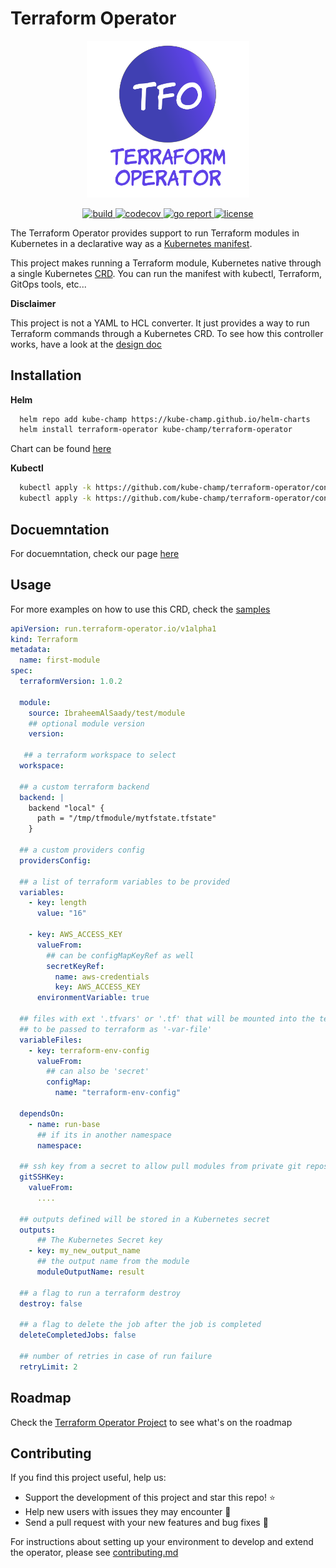 # Terraform Operator
<p align="center"><img src="docs/img/tfo.svg" width="260"></p>

<p align="center">
  <a href="https://github.com/kube-champ/terraform-operator/actions/workflows/build.yaml">
    <img src="https://github.com/kube-champ/terraform-operator/actions/workflows/build.yaml/badge.svg?branch=master" alt="build">
  </a>
  
  <a href="https://codecov.io/gh/kube-champ/terraform-operator">
    <img src="https://codecov.io/gh/kube-champ/terraform-operator/branch/master/graph/badge.svg?token=CE594EPJOC" alt="codecov">
  </a>

   <a href="https://goreportcard.com/report/github.com/kube-champ/terraform-operator">
    <img src="https://goreportcard.com/badge/github.com/kube-champ/terraform-operator" alt="go report">
  </a>

   <a href="https://opensource.org/licenses/Apache-2.0">
    <img src="https://img.shields.io/badge/License-Apache_2.0-blue.svg" alt="license">
  </a>
</p>

The Terraform Operator provides support to run Terraform modules in Kubernetes in a declarative way as a [Kubernetes manifest](https://kubernetes.io/docs/concepts/cluster-administration/manage-deployment/).

This project makes running a Terraform module, Kubernetes native through a single Kubernetes [CRD](https://kubernetes.io/docs/tasks/extend-kubernetes/custom-resources/custom-resource-definitions/). You can run the manifest with kubectl, Terraform, GitOps tools, etc...

**Disclaimer**

This project is not a YAML to HCL converter. It just provides a way to run Terraform commands through a Kubernetes CRD. To see how this controller works, have a look at the [design doc](https://kube-champ.github.io/terraform-operator/design/)

## Installation

**Helm**

```bash
  helm repo add kube-champ https://kube-champ.github.io/helm-charts
  helm install terraform-operator kube-champ/terraform-operator
```

Chart can be found [here](https://github.com/kube-champ/helm-charts/tree/master/charts/terraform-operator)

**Kubectl**

```bash
  kubectl apply -k https://github.com/kube-champ/terraform-operator/config/crd 
  kubectl apply -k https://github.com/kube-champ/terraform-operator/config/manifest
```

## Docuemntation
For docuemntation, check our page [here](https://kube-champ.github.io/terraform-operator/)

## Usage
For more examples on how to use this CRD, check the [samples](https://kube-champ.github.io/terraform-operator/examples/)

```yaml
apiVersion: run.terraform-operator.io/v1alpha1
kind: Terraform
metadata:
  name: first-module
spec:
  terraformVersion: 1.0.2

  module:
    source: IbraheemAlSaady/test/module
    ## optional module version
    version:

   ## a terraform workspace to select
  workspace:

  ## a custom terraform backend
  backend: |
    backend "local" {
      path = "/tmp/tfmodule/mytfstate.tfstate"
    }

  ## a custom providers config
  providersConfig:

  ## a list of terraform variables to be provided
  variables:
    - key: length
      value: "16"
    
    - key: AWS_ACCESS_KEY
      valueFrom:
        ## can be configMapKeyRef as well
        secretKeyRef:
          name: aws-credentials
          key: AWS_ACCESS_KEY
      environmentVariable: true

  ## files with ext '.tfvars' or '.tf' that will be mounted into the terraform runner job 
  ## to be passed to terraform as '-var-file'
  variableFiles:
    - key: terraform-env-config
      valueFrom:
        ## can also be 'secret'
        configMap:
          name: "terraform-env-config"

  dependsOn:
    - name: run-base
      ## if its in another namespace
      namespace:
  
  ## ssh key from a secret to allow pull modules from private git repos
  gitSSHKey:
    valueFrom:
      ....

  ## outputs defined will be stored in a Kubernetes secret
  outputs:
      ## The Kubernetes Secret key
    - key: my_new_output_name
      ## the output name from the module
      moduleOutputName: result

  ## a flag to run a terraform destroy
  destroy: false

  ## a flag to delete the job after the job is completed
  deleteCompletedJobs: false

  ## number of retries in case of run failure
  retryLimit: 2
```

## Roadmap
Check the [Terraform Operator Project](https://github.com/orgs/kube-champ/projects/1) to see what's on the roadmap

## Contributing
If you find this project useful, help us:

- Support the development of this project and star this repo! :star:
- Help new users with issues they may encounter :muscle:
- Send a pull request with your new features and bug fixes :rocket: 

For instructions about setting up your environment to develop and extend the operator, please see [contributing.md](https://kube-champ.github.io/terraform-operator/contributing-guide/)
